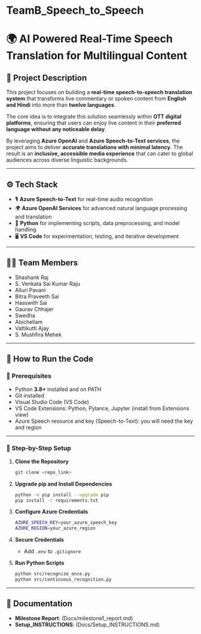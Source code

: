 # TeamB_Speech_to_Speech

# 🌍 AI Powered Real-Time Speech Translation for Multilingual Content

## 🔎 Project Description
This project focuses on building a **real-time speech-to-speech translation system** that transforms live commentary or spoken content from **English and Hindi** into more than **twelve languages**.  

The core idea is to integrate this solution seamlessly within **OTT digital platforms**, ensuring that users can enjoy live content in their **preferred language without any noticeable delay**.  

By leveraging **Azure OpenAI** and **Azure Speech-to-Text services**, the project aims to deliver **accurate translations with minimal latency**. The result is an **inclusive, accessible media experience** that can cater to global audiences across diverse linguistic backgrounds.  

---

## ⚙️ Tech Stack
- 🎙 **Azure Speech-to-Text** for real-time audio recognition  
- 🌍 **Azure OpenAI Services** for advanced natural language processing and translation  
- 🐍 **Python** for implementing scripts, data preprocessing, and model handling  
- 🖥 **VS Code** for experimentation, testing, and iterative development  

---

## 👨‍💻 Team Members
- Shashank Raj  
- S. Venkata Sai Kumar Raju  
- Alluri Pavani  
- Bitra Praveeth Sai  
- Haaswith Sai  
- Gaurav Chhajer  
- Swedha  
- Abichellam  
- Vattikutti Ajay  
- S. Mushfira Mehek  

---

## 🚀 How to Run the Code

### 🔑 Prerequisites
- Python **3.8+** installed and on PATH  
- Git installed  
- Visual Studio Code (VS Code)  
- VS Code Extensions: Python, Pylance, Jupyter (install from Extensions view)  
- Azure Speech resource and key (Speech-to-Text): you will need the key and region  

---

### 📂 Step-by-Step Setup

1. **Clone the Repository**
   ```bash
   git clone <repo_link>
   ```

2. **Upgrade pip and Install Dependencies**
   ```bash
   python -m pip install --upgrade pip
   pip install -r requirements.txt
   ```

3. **Configure Azure Credentials**
   ```bash
   AZURE_SPEECH_KEY=your_azure_speech_key
   AZURE_REGION=your_azure_region
   ```

4. **Secure Credentials**
   - Add `.env` to `.gitignore`  

5. **Run Python Scripts**
   ```bash
   python src/recognize_once.py
   python src/continuous_recognition.py
   ```

---

## 📄 Documentation
- **Milestone Report**: (Docs/milestone1_report.md)
- **Setup_INSTRUCTIONS**: (Docs/Setup_INSTRUCTIONS.md)
